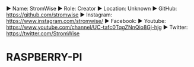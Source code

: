 ▶ Name: StromWise
▶ Role: Creator
▶ Location: Unknown
▶ GitHub: https://github.com/stromwise 
▶ Instagram: https://www.instagram.com/stromwise/ 
▶ Facebook: 
▶ Youtube: https://www.youtube.com/channel/UC-tafc0TqgZNnQio8Gj-hjg 
▶ Twitter: https://twitter.com/StromWise 


# RASPBERRY-PI
